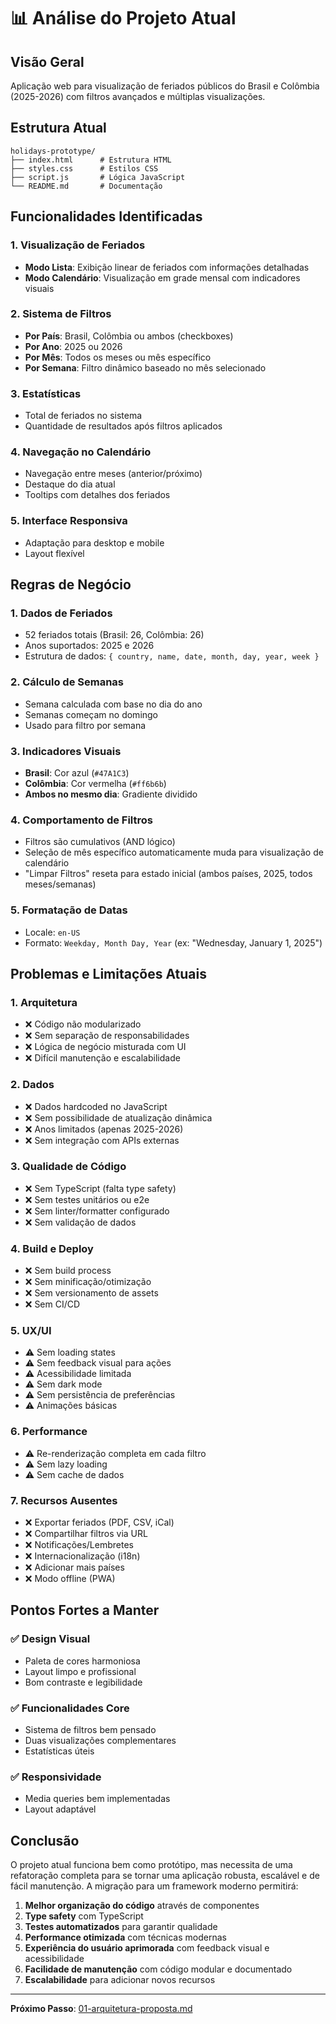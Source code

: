 # 📊 Análise do Projeto Atual

## Visão Geral
Aplicação web para visualização de feriados públicos do Brasil e Colômbia (2025-2026) com filtros avançados e múltiplas visualizações.

## Estrutura Atual

```
holidays-prototype/
├── index.html      # Estrutura HTML
├── styles.css      # Estilos CSS
├── script.js       # Lógica JavaScript
└── README.md       # Documentação
```

## Funcionalidades Identificadas

### 1. Visualização de Feriados
- **Modo Lista**: Exibição linear de feriados com informações detalhadas
- **Modo Calendário**: Visualização em grade mensal com indicadores visuais

### 2. Sistema de Filtros
- **Por País**: Brasil, Colômbia ou ambos (checkboxes)
- **Por Ano**: 2025 ou 2026
- **Por Mês**: Todos os meses ou mês específico
- **Por Semana**: Filtro dinâmico baseado no mês selecionado

### 3. Estatísticas
- Total de feriados no sistema
- Quantidade de resultados após filtros aplicados

### 4. Navegação no Calendário
- Navegação entre meses (anterior/próximo)
- Destaque do dia atual
- Tooltips com detalhes dos feriados

### 5. Interface Responsiva
- Adaptação para desktop e mobile
- Layout flexível

## Regras de Negócio

### 1. Dados de Feriados
- 52 feriados totais (Brasil: 26, Colômbia: 26)
- Anos suportados: 2025 e 2026
- Estrutura de dados: `{ country, name, date, month, day, year, week }`

### 2. Cálculo de Semanas
- Semana calculada com base no dia do ano
- Semanas começam no domingo
- Usado para filtro por semana

### 3. Indicadores Visuais
- **Brasil**: Cor azul (`#47A1C3`)
- **Colômbia**: Cor vermelha (`#ff6b6b`)
- **Ambos no mesmo dia**: Gradiente dividido

### 4. Comportamento de Filtros
- Filtros são cumulativos (AND lógico)
- Seleção de mês específico automaticamente muda para visualização de calendário
- "Limpar Filtros" reseta para estado inicial (ambos países, 2025, todos meses/semanas)

### 5. Formatação de Datas
- Locale: `en-US`
- Formato: `Weekday, Month Day, Year` (ex: "Wednesday, January 1, 2025")

## Problemas e Limitações Atuais

### 1. Arquitetura
- ❌ Código não modularizado
- ❌ Sem separação de responsabilidades
- ❌ Lógica de negócio misturada com UI
- ❌ Difícil manutenção e escalabilidade

### 2. Dados
- ❌ Dados hardcoded no JavaScript
- ❌ Sem possibilidade de atualização dinâmica
- ❌ Anos limitados (apenas 2025-2026)
- ❌ Sem integração com APIs externas

### 3. Qualidade de Código
- ❌ Sem TypeScript (falta type safety)
- ❌ Sem testes unitários ou e2e
- ❌ Sem linter/formatter configurado
- ❌ Sem validação de dados

### 4. Build e Deploy
- ❌ Sem build process
- ❌ Sem minificação/otimização
- ❌ Sem versionamento de assets
- ❌ Sem CI/CD

### 5. UX/UI
- ⚠️ Sem loading states
- ⚠️ Sem feedback visual para ações
- ⚠️ Acessibilidade limitada
- ⚠️ Sem dark mode
- ⚠️ Sem persistência de preferências
- ⚠️ Animações básicas

### 6. Performance
- ⚠️ Re-renderização completa em cada filtro
- ⚠️ Sem lazy loading
- ⚠️ Sem cache de dados

### 7. Recursos Ausentes
- ❌ Exportar feriados (PDF, CSV, iCal)
- ❌ Compartilhar filtros via URL
- ❌ Notificações/Lembretes
- ❌ Internacionalização (i18n)
- ❌ Adicionar mais países
- ❌ Modo offline (PWA)

## Pontos Fortes a Manter

### ✅ Design Visual
- Paleta de cores harmoniosa
- Layout limpo e profissional
- Bom contraste e legibilidade

### ✅ Funcionalidades Core
- Sistema de filtros bem pensado
- Duas visualizações complementares
- Estatísticas úteis

### ✅ Responsividade
- Media queries bem implementadas
- Layout adaptável

## Conclusão

O projeto atual funciona bem como protótipo, mas necessita de uma refatoração completa para se tornar uma aplicação robusta, escalável e de fácil manutenção. A migração para um framework moderno permitirá:

1. **Melhor organização do código** através de componentes
2. **Type safety** com TypeScript
3. **Testes automatizados** para garantir qualidade
4. **Performance otimizada** com técnicas modernas
5. **Experiência do usuário aprimorada** com feedback visual e acessibilidade
6. **Facilidade de manutenção** com código modular e documentado
7. **Escalabilidade** para adicionar novos recursos

---

**Próximo Passo**: [01-arquitetura-proposta.md](./01-arquitetura-proposta.md)

